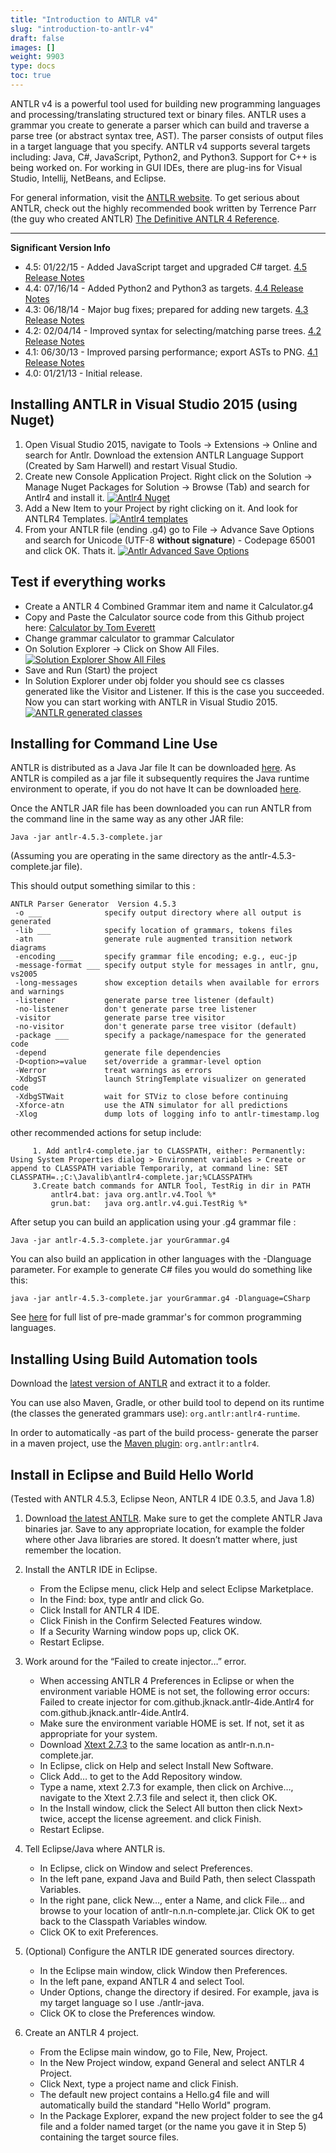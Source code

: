 ```yaml
---
title: "Introduction to ANTLR v4"
slug: "introduction-to-antlr-v4"
draft: false
images: []
weight: 9903
type: docs
toc: true
---
```


ANTLR v4 is a powerful tool used for building new programming languages and processing/translating structured text or binary files. ANTLR uses a grammar you create to generate a parser which can build and traverse a parse tree (or abstract syntax tree, AST). The parser consists of output files in a target language that you specify. ANTLR v4 supports several targets including: Java, C#, JavaScript, Python2, and Python3. Support for C++ is being worked on. For working in GUI IDEs, there are plug-ins for Visual Studio, Intellij, NetBeans, and Eclipse.  

For general information, visit the [ANTLR website][1]. To get serious about ANTLR, check out the highly recommended book written by Terrence Parr (the guy who created ANTLR) [The Definitive ANTLR 4 Reference][2]. 


----------
**Significant Version Info**

 - 4.5: 01/22/15 - Added JavaScript target and upgraded C# target. [4.5 Release Notes][3]
 - 4.4: 07/16/14 - Added Python2 and Python3 as targets. [4.4 Release Notes][4]
 - 4.3: 06/18/14 - Major bug fixes; prepared for adding new targets. [4.3 Release Notes][5]
 - 4.2: 02/04/14 - Improved syntax for selecting/matching parse trees. [4.2 Release Notes][6]
 - 4.1: 06/30/13 - Improved parsing performance; export ASTs to PNG. [4.1 Release Notes][7]
 - 4.0: 01/21/13 - Initial release.

  [1]: http://www.antlr.org/
  [2]: https://pragprog.com/book/tpantlr2/the-definitive-antlr-4-reference
  [3]: https://github.com/antlr/antlr4/releases/tag/4.5
  [4]: https://github.com/antlr/antlr4/releases/tag/4.4
  [5]: https://github.com/antlr/antlr4/releases/tag/4.3
  [6]: https://github.com/antlr/antlr4/releases/tag/4.2
  [7]: https://github.com/antlr/antlr4/releases/tag/4.1

## Installing ANTLR in Visual Studio 2015 (using Nuget)
 1. Open Visual Studio 2015, navigate to Tools → Extensions → Online and search for Antlr. Download the extension ANTLR Language Support (Created by Sam Harwell) and restart Visual Studio.
 2. Create new Console Application Project. Right click on the Solution → Manage Nuget Packages for Solution → Browse (Tab) and search for Antlr4 and install it. 
[![Antlr4 Nuget][1]][1]
 3. Add a New Item to your Project by right clicking on it. And look for ANTLR4 Templates. 
[![Antlr4 templates][2]][2]
 4. From your ANTLR file (ending .g4) go to File → Advance Save Options and search for Unicode (UTF-8 **without signature**) - Codepage 65001  and click OK. Thats it. 
[![Antlr Advanced Save Options][3]][3]


<h2>Test if everything works</h2>

 - Create a ANTLR 4 Combined Grammar item and name it Calculator.g4
 - Copy and Paste the Calculator source code from this Github project here: [Calculator by Tom Everett][4]
 - Change grammar calculator to grammar Calculator
 - On Solution Explorer → Click on Show All Files.  
[![Solution Explorer Show All Files][5]][5]
 - Save and Run (Start) the project
 - In Solution Explorer under obj folder you should see cs classes generated like the Visitor and Listener. If this is the case you succeeded. Now you can start working with ANTLR in Visual Studio 2015.
[![ANTLR generated classes][6]][6]


  [1]: https://i.stack.imgur.com/nVweD.png
  [2]: https://i.stack.imgur.com/fNaF9.png
  [3]: https://i.stack.imgur.com/ed3Tc.png
  [4]: https://github.com/antlr/grammars-v4/blob/master/calculator/calculator.g4
  [5]: https://i.stack.imgur.com/pvPV9.png
  [6]: https://i.stack.imgur.com/BhkWn.png

## Installing for Command Line Use
ANTLR is distributed as a Java Jar file It can be downloaded [here][1]. As ANTLR is compiled as a jar file it subsequently requires the Java runtime environment to operate, if you do not have It can be downloaded [here][2].

Once the ANTLR JAR file has been downloaded you can run ANTLR from the command line in the same way as any other JAR file:


    Java -jar antlr-4.5.3-complete.jar

(Assuming you are operating in the same directory as the antlr-4.5.3-complete.jar file).

This should output something similar to this :

    ANTLR Parser Generator  Version 4.5.3
     -o ___              specify output directory where all output is generated
     -lib ___            specify location of grammars, tokens files
     -atn                generate rule augmented transition network diagrams
     -encoding ___       specify grammar file encoding; e.g., euc-jp
     -message-format ___ specify output style for messages in antlr, gnu, vs2005
     -long-messages      show exception details when available for errors and warnings
     -listener           generate parse tree listener (default)
     -no-listener        don't generate parse tree listener
     -visitor            generate parse tree visitor
     -no-visitor         don't generate parse tree visitor (default)
     -package ___        specify a package/namespace for the generated code
     -depend             generate file dependencies
     -D<option>=value    set/override a grammar-level option
     -Werror             treat warnings as errors
     -XdbgST             launch StringTemplate visualizer on generated code
     -XdbgSTWait         wait for STViz to close before continuing
     -Xforce-atn         use the ATN simulator for all predictions
     -Xlog               dump lots of logging info to antlr-timestamp.log

other recommended actions for setup include:

         1. Add antlr4-complete.jar to CLASSPATH, either: Permanently: 
    Using System Properties dialog > Environment variables > Create or append to CLASSPATH variable Temporarily, at command line: SET CLASSPATH=.;C:\Javalib\antlr4-complete.jar;%CLASSPATH% 
         3.Create batch commands for ANTLR Tool, TestRig in dir in PATH
             antlr4.bat: java org.antlr.v4.Tool %*
             grun.bat:   java org.antlr.v4.gui.TestRig %*

After setup you can build an application using your .g4 grammar file :

    Java -jar antlr-4.5.3-complete.jar yourGrammar.g4

You can also build an application in other languages with the -Dlanguage parameter. For example to generate C# files you would do something like this:

    java -jar antlr-4.5.3-complete.jar yourGrammar.g4 -Dlanguage=CSharp

See [here][3] for full list of pre-made grammar's for common programming languages.


  [1]: http://www.antlr.org/download.html
  [2]: http://www.oracle.com/technetwork/java/javase/downloads/jre8-downloads-2133155.html
  [3]: https://github.com/antlr/grammars-v4

## Installing Using Build Automation tools
Download the [latest version of ANTLR](http://www.antlr.org/download.html) and extract it to a folder.

You can use also Maven, Gradle, or other build tool to depend on its runtime (the classes the generated grammars use): `org.antlr:antlr4-runtime`.

In order to automatically -as part of the build process- generate the parser in a maven project, use the [Maven plugin](http://www.antlr.org/api/maven-plugin/latest/index.html): `org.antlr:antlr4`.

## Install in Eclipse and Build Hello World
(Tested with ANTLR 4.5.3, Eclipse Neon, ANTLR 4 IDE 0.3.5, and Java 1.8)

 1. Download [the latest ANTLR][1]. Make sure to get the complete ANTLR Java binaries jar. Save to any appropriate location, for example the folder where other Java libraries are stored. It doesn’t matter where, just remember the location.


 2. Install the ANTLR IDE in Eclipse. 
    - From the Eclipse menu, click Help and select Eclipse Marketplace.
    - In the Find: box, type antlr and click Go.
    - Click Install for ANTLR 4 IDE.
    - Click Finish in the Confirm Selected Features window.
    - If a Security Warning window pops up, click OK.
    - Restart Eclipse.

 3. Work around for the “Failed to create injector…” error. 
    - When accessing ANTLR 4 Preferences in Eclipse or when the environment variable HOME is not set, the following error occurs: Failed to create injector for com.github.jknack.antlr-4ide.Antlr4 for com.github.jknack.antlr-4ide.Antlr4. 
    - Make sure the environment variable HOME is set. If not, set it as appropriate for your system.
    - Download [Xtext 2.7.3][2] to the same location as antlr-n.n.n-complete.jar.
    - In Eclipse, click on Help and select Install New Software.
    - Click Add… to get to the Add Repository window.
    - Type a name, xtext 2.7.3 for example, then click on Archive…, navigate to the Xtext 2.7.3 file and select it, then click OK.
    - In the Install window, click the Select All button then click Next> twice, accept the license agreement. and click Finish.
    - Restart Eclipse.

 4. Tell Eclipse/Java where ANTLR is. 
    - In Eclipse, click on Window and select Preferences.
    - In the left pane, expand Java and Build Path, then select Classpath Variables.
    - In the right pane, click New…, enter a Name, and click File… and browse to your location of antlr-n.n.n-complete.jar. Click OK to get back to the Classpath Variables window.
    - Click OK to exit Preferences.

 5. (Optional) Configure the ANTLR IDE generated sources directory.
    - In the Eclipse main window, click Window then Preferences.
    - In the left pane, expand ANTLR 4 and select Tool.
    - Under Options, change the directory if desired. For example, java is my target language so I use ./antlr-java.
    - Click OK to close the Preferences window.

 6. Create an ANTLR 4 project.
    - From the Eclipse main window, go to File, New, Project. 
    - In the New Project window, expand General and select ANTLR 4 Project.
    - Click Next, type a project name and click Finish. 
    - The default new project contains a Hello.g4 file and will automatically build the standard "Hello World" program.
    - In the Package Explorer, expand the new project folder to see the g4 file and a folder named target (or the name you gave it in Step 5) containing the target source files.  

  
  [1]: http://www.antlr.org/download.html
  [2]: http://www.eclipse.org/modeling/download.php?file=/modeling/tmf/xtext/downloads/drops/2.7.3/R201411190455/tmf-xtext-Update-2.7.3.zip

